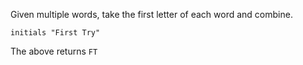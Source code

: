 Given multiple words, take the first letter of each word and combine.

```
initials "First Try"
```

The above returns `FT`
